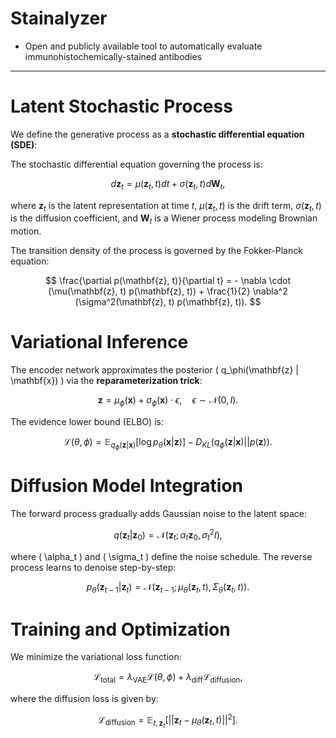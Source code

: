 # Stainalyzer

- Open and publicly available tool to automatically evaluate immunohistochemically-stained antibodies

---

# Latent Stochastic Process

We define the generative process as a **stochastic differential equation (SDE)**:

The stochastic differential equation governing the process is:

$$
d\mathbf{z}_t = \mu(\mathbf{z}_t, t) dt + \sigma(\mathbf{z}_t, t) d\mathbf{W}_t,
$$

where $\mathbf{z}_t$ is the latent representation at time $t$, $\mu(\mathbf{z}_t, t)$ is the drift term, $\sigma(\mathbf{z}_t, t)$ is the diffusion coefficient, and $\mathbf{W}_t$ is a Wiener process modeling Brownian motion.

The transition density of the process is governed by the Fokker-Planck equation:

$$
\frac{\partial p(\mathbf{z}, t)}{\partial t} = - \nabla \cdot (\mu(\mathbf{z}, t) p(\mathbf{z}, t)) + \frac{1}{2} \nabla^2 (\sigma^2(\mathbf{z}, t) p(\mathbf{z}, t)).
$$

# Variational Inference

The encoder network approximates the posterior \( q_\phi(\mathbf{z} | \mathbf{x}) \) via the **reparameterization trick**:

$$
\mathbf{z} = \mu_\phi(\mathbf{x}) + \sigma_\phi(\mathbf{x}) \cdot \epsilon, \quad \epsilon \sim \mathcal{N}(0, I).
$$

The evidence lower bound (ELBO) is:

$$
\mathcal{L}(\theta, \phi) = \mathbb{E}_{q_\phi(\mathbf{z} | \mathbf{x})} \left[ \log p_\theta(\mathbf{x} | \mathbf{z}) \right] - D_{KL} \left( q_\phi(\mathbf{z} | \mathbf{x}) || p(\mathbf{z}) \right).
$$

# Diffusion Model Integration

The forward process gradually adds Gaussian noise to the latent space:

$$
q(\mathbf{z}_t | \mathbf{z}_0) = \mathcal{N}(\mathbf{z}_t; \alpha_t \mathbf{z}_0, \sigma_t^2 I),
$$

where \( \alpha_t \) and \( \sigma_t \) define the noise schedule. The reverse process learns to denoise step-by-step:

$$
p_\theta(\mathbf{z}_{t-1} | \mathbf{z}_t) = \mathcal{N}(\mathbf{z}_{t-1}; \mu_\theta(\mathbf{z}_t, t), \Sigma_\theta(\mathbf{z}_t, t)).
$$

# Training and Optimization

We minimize the variational loss function:

$$
\mathcal{L}_{\text{total}} = \lambda_{\text{VAE}} \mathcal{L}(\theta, \phi) + \lambda_{\text{diff}} \mathcal{L}_{\text{diffusion}},
$$

where the diffusion loss is given by:

$$
\mathcal{L}_{\text{diffusion}} = \mathbb{E}_{t, \mathbf{z}_t} \left[ || \mathbf{z}_t - \mu_\theta(\mathbf{z}_t, t) ||^2 \right].
$$


